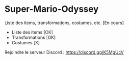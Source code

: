 # Super-Mario-Odyssey
Liste des items, transformations, costumes, etc. [En cours]
- Liste des items [OK]
- Transformations [OK]
- Costumes [X]

Rejoindre le serveur Discord : https://discord.gg/K5MgUcV
